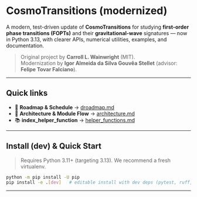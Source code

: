 # CosmoTransitions (modernized)

A modern, test-driven update of **CosmoTransitions** for studying **first-order phase transitions (FOPTs)** and their **gravitational-wave** signatures — now in Python 3.13, with clearer APIs, numerical utilities, examples, and documentation.

> Original project by **Carroll L. Wainwright** (MIT).  
> Modernization by **Igor Almeida da Silva Gouvêa Stellet** (advisor: **Felipe Tovar Falciano**).

---
## Quick links

- 🧭 **Roadmap & Schedule** → [droadmap.md](roadmap.md)  
- 🧩 **Architecture & Module Flow** → [architecture.md](architecture.md)  
- 📚 **index_helper_function** → [helper_functions.md](modules/helper_functions)

---

## Install (dev) & Quick Start

> Requires Python 3.11+ (targeting 3.13). We recommend a fresh virtualenv.

```bash
python -m pip install -U pip
pip install -e .[dev]   # editable install with dev deps (pytest, ruff, black)
```
---
